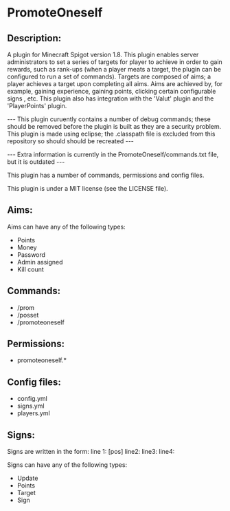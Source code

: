 # PromoteOneself
## Description: 
A plugin for Minecraft Spigot version 1.8. This plugin enables server administrators to set a series of targets for player to achieve in order to gain rewards, such as rank-ups (when a player meats a target, the plugin can be configured to run a set of commands). Targets are composed of aims; a player achieves a target upon completing all aims. Aims are achieved by, for example, gaining experience, gaining points, clicking certain configurable signs , etc. This plugin also has integration with the 'Valut' plugin and the 'PlayerPoints' plugin. 

--- This plugin curuently contains a number of debug commands; these should be removed before the plugin is built as they are a security problem. This plugin is made using eclipse; the .classpath file is excluded from this repository so should should be recreated --- 

--- Extra information is currently in the PromoteOneself/commands.txt file, but it is outdated --- 

This plugin has a number of commands, permissions and config files. 

This plugin is under a MIT license (see the LICENSE file). 

## Aims: 
Aims can have any of the following types: 
 - Points 
 - Money 
 - Password
 - Admin assigned 
 - Kill count 

## Commands: 
 - /prom 
 - /posset 
 - /promoteoneself
 
## Permissions: 
 - promoteoneself.* 

## Config files: 
 - config.yml 
 - signs.yml 
 - players.yml 

## Signs: 
Signs are written in the form: 
line 1: [pos]
line2: <type>
line3: <data>
line4: <sign id as in signs.yml> 

Signs can have any of the following types: 
 - Update 
 - Points 
 - Target 
 - Sign 

